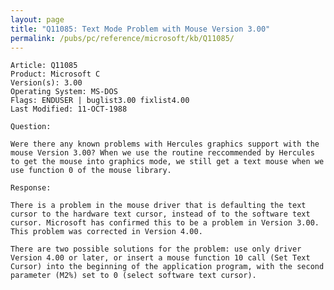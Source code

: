 ```yaml
---
layout: page
title: "Q11085: Text Mode Problem with Mouse Version 3.00"
permalink: /pubs/pc/reference/microsoft/kb/Q11085/
---
```


	Article: Q11085
	Product: Microsoft C
	Version(s): 3.00
	Operating System: MS-DOS
	Flags: ENDUSER | buglist3.00 fixlist4.00
	Last Modified: 11-OCT-1988
	
	Question:
	
	Were there any known problems with Hercules graphics support with the
	mouse Version 3.00? When we use the routine reccommended by Hercules
	to get the mouse into graphics mode, we still get a text mouse when we
	use function 0 of the mouse library.
	
	Response:
	
	There is a problem in the mouse driver that is defaulting the text
	cursor to the hardware text cursor, instead of to the software text
	cursor. Microsoft has confirmed this to be a problem in Version 3.00.
	This problem was corrected in Version 4.00.
	
	There are two possible solutions for the problem: use only driver
	Version 4.00 or later, or insert a mouse function 10 call (Set Text
	Cursor) into the beginning of the application program, with the second
	parameter (M2%) set to 0 (select software text cursor).
